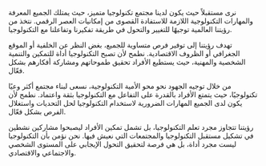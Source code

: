 نرى مستقبلاً حيث يكون لدينا مجتمع تكنولوجيا متميز، حيث يمتلك الجميع المعرفة والمهارات التكنولوجية اللازمة للاستفادة القصوى من إمكانيات العصر الرقمي. نتخذ من رؤيتنا العالمية توجيهًا للتغيير والتحول في طريقة تفكيرنا وتفاعلنا مع التكنولوجيا.

تهدف رؤيتنا إلى توفير فرص متساوية للجميع، بغض النظر عن الخلفية أو الموقع الجغرافي أو الظروف الاقتصادية. نطمح لأن تصبح التكنولوجيا أداة للتمكين والتنمية الشخصية والمهنية، حيث يستطيع الأفراد تحقيق طموحاتهم ومشاركة أفكارهم بشكل فعّال.

من خلال توجيه الجهود نحو محو الأمية التكنولوجية، نسعى لبناء مجتمع أكثر وعيًا تكنولوجيًا، حيث يتمتع الأفراد بالقدرة على التفاعل مع التكنولوجيا بثقة واعتماد. نطمح لأن يكون لدى الجميع المهارات الضرورية لاستخدام التكنولوجيا لحل التحديات واستغلال الفرص بشكل فعّال.

رؤيتنا تتجاوز مجرد تعلم التكنولوجيا، بل تشمل تمكين الأفراد ليصبحوا مشاركين نشطين في تشكيل مستقبل التكنولوجيا والمجتمعات التي نعيش فيها. نحن نؤمن بأن التكنولوجيا ليست مجرد أداة، بل هي فرصة لتحقيق التحول الإيجابي على المستوى الشخصي والاجتماعي والاقتصادي.

